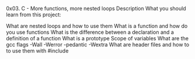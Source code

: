0x03. C - More functions, more nested loops Description What you should learn from this project:

What are nested loops and how to use them What is a function and how do you use functions What is the difference between a declaration and a definition of a function What is a prototype Scope of variables What are the gcc flags -Wall -Werror -pedantic -Wextra What are header files and how to to use them with #include
